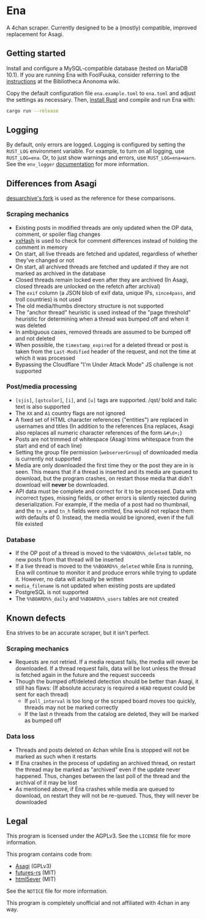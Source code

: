 # Ena

A 4chan scraper. Currently designed to be a (mostly) compatible, improved replacement for Asagi.

## Getting started

Install and configure a MySQL-compatible database (tested on MariaDB 10.1). If you are running Ena with FoolFuuka, consider referring to the [instructions](https://wiki.bibanon.org/FoolFuuka) at the Bibliotheca Anonoma wiki.

Copy the default configuration file `ena.example.toml` to `ena.toml` and adjust the settings as necessary. Then, [install Rust](https://www.rust-lang.org/install.html) and compile and run Ena with:

```sh
cargo run --release
```

## Logging

By default, only errors are logged. Logging is configured by setting the `RUST_LOG` environment variable. For example, to turn on all logging, use `RUST_LOG=ena`. Or, to just show warnings and errors, use `RUST_LOG=ena=warn`. See the `env_logger` [documentation](https://docs.rs/env_logger/*/env_logger/) for more information.

## Differences from Asagi

[desuarchive's fork](https://github.com/desuarchive/asagi) is used as the reference for these comparisons.

### Scraping mechanics

* Existing posts in modified threads are only updated when the OP data, comment, or spoiler flag changes
* [xxHash](https://cyan4973.github.io/xxHash/) is used to check for comment differences instead of holding the comment in memory
* On start, all live threads are fetched and updated, regardless of whether they've changed or not
* On start, all archived threads are fetched and updated if they are not marked as archived in the database
* Closed threads remain locked even after they are archived (In Asagi, closed threads are unlocked on the refetch after archival)
* The `exif` column (a JSON blob of exif data, unique IPs, `since4pass`, and troll countries) is not used
* The old media/thumbs directory structure is not supported
* The "anchor thread" heuristic is used instead of the "page threshold" heuristic for determining when a thread was bumped off and when it was deleted
* In ambiguous cases, removed threads are assumed to be bumped off and not deleted
* When possible, the `timestamp_expired` for a deleted thread or post is taken from the `Last-Modified` header of the request, and not the time at which it was processed
* Bypassing the Cloudflare "I'm Under Attack Mode" JS challenge is not supported

### Post/media processing

* `[sjis]`, `[qstcolor]`, `[i]`, and `[u]` tags are supported. /qst/ bold and italic text is also supported
* The `XX` and `A1` country flags are not ignored
* A fixed set of HTML character references ("entities") are replaced in usernames and titles (In addition to the references Ena replaces, Asagi also replaces all numeric character references of the form `&#\d+;`)
* Posts are not trimmed of whitespace (Asagi trims whitespace from the start and end of each line)
* Setting the group file permission (`webserverGroup`) of downloaded media is currently not supported
* Media are only downloaded the first time they or the post they are in is seen. This means that if a thread is inserted and its media are queued to download, but the program crashes, on restart those media that didn't download will **never** be downloaded.
* API data must be complete and correct for it to be processed. Data with incorrect types, missing fields, or other errors is silently rejected during deserialization. For example, if the media of a post had no thumbnail, and the `tn_w` and `tn_h` fields were omitted, Ena would not replace them with defaults of 0. Instead, the media would be ignored, even if the full file existed

### Database

* If the OP post of a thread is moved to the `%%BOARD%%_deleted` table, no new posts from that thread will be inserted
* If a live thread is moved to the `%%BOARD%%_deleted` while Ena is running, Ena will continue to monitor it and produce errors while trying to update it. However, no data will actually be written
* `media_filename` is not updated when existing posts are updated
* PostgreSQL is not supported
* The `%%BOARD%%_daily` and `%%BOARD%%_users` tables are not created

## Known defects

Ena strives to be an accurate scraper, but it isn't perfect.

### Scraping mechanics

* Requests are not retried. If a media request fails, the media will never be downloaded. If a thread request fails, data will be lost unless the thread is fetched again in the future and the request succeeds
* Though the bumped off/deleted detection should be better than Asagi, it still has flaws: (If absolute accuracy is required a `HEAD` request could be sent for each thread)
    * If `poll_interval` is too long or the scraped board moves too quickly, threads may not be marked correctly
    * If the last _n_ threads from the catalog are deleted, they will be marked as bumped off

### Data loss

* Threads and posts deleted on 4chan while Ena is stopped will not be marked as such when it restarts
* If Ena crashes in the process of updating an archived thread, on restart the thread may be marked as "archived" even if the update never happened. Thus, changes between the last poll of the thread and the archival of it may be lost
* As mentioned above, if Ena crashes while media are queued to download, on restart they will not be re-queued. Thus, they will never be downloaded

## Legal

This program is licensed under the AGPLv3. See the `LICENSE` file for more information.

This program contains code from:

* [Asagi](https://github.com/desuarchive/asagi) (GPLv3)
* [futures-rs](https://github.com/rust-lang-nursery/futures-rs) (MIT)
* [html5ever](https://github.com/servo/html5ever) (MIT)

See the `NOTICE` file for more information.

This program is completely unofficial and not affiliated with 4chan in any way.
